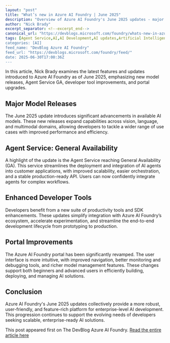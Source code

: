 ```yaml
---
layout: "post"
title: "What’s new in Azure AI Foundry | June 2025"
description: "Overview of Azure AI Foundry's June 2025 updates - major model releases, Agent Service GA, upgraded developer tools, and portal enhancements for improved AI development workflows."
author: "Nick Brady"
excerpt_separator: <!--excerpt_end-->
canonical_url: "https://devblogs.microsoft.com/foundry/whats-new-in-azure-ai-foundry-june-2025/"
tags: [Agent Service,AI,AI Development,AI updates,Artificial Intelligence,Azure AI Foundry,azure-openai,developer tools,Generative AI,model releases,portal improvements,What's New]
categories: [AI]
feed_name: "DevBlog Azure AI Foundry"
feed_url: "https://devblogs.microsoft.com/foundry/feed/"
date: 2025-06-30T17:00:36Z
---
```


In this article, Nick Brady examines the latest features and updates introduced to Azure AI Foundry as of June 2025, emphasizing new model releases, Agent Service GA, developer tool improvements, and portal upgrades. <!--excerpt_end--> 

## Major Model Releases
The June 2025 update introduces significant advancements in available AI models. These new releases expand capabilities across vision, language, and multimodal domains, allowing developers to tackle a wider range of use cases with improved performance and efficiency.

## Agent Service: General Availability
A highlight of the update is the Agent Service reaching General Availability (GA). This service streamlines the deployment and integration of AI agents into customer applications, with improved scalability, easier orchestration, and a stable production-ready API. Users can now confidently integrate agents for complex workflows.

## Enhanced Developer Tools
Developers benefit from a new suite of productivity tools and SDK enhancements. These updates simplify integration with Azure AI Foundry’s ecosystem, accelerate experimentation, and streamline the end-to-end development lifecycle from prototyping to production.

## Portal Improvements
The Azure AI Foundry portal has been significantly revamped. The user interface is more intuitive, with improved navigation, better monitoring and debugging tools, and richer model management features. These changes support both beginners and advanced users in efficiently building, deploying, and managing AI solutions.

## Conclusion
Azure AI Foundry's June 2025 updates collectively provide a more robust, user-friendly, and feature-rich platform for enterprise-level AI development. This progression continues to support the evolving needs of developers seeking scalable, enterprise-ready AI solutions.

This post appeared first on The DevBlog Azure AI Foundry. [Read the entire article here](https://devblogs.microsoft.com/foundry/whats-new-in-azure-ai-foundry-june-2025/)
